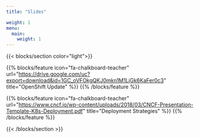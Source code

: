 ```yaml
---
title: "Slides"

weight: 1
menu:
  main:
    weight: 1
---
```


{{< blocks/section color="light">}}

{{% blocks/feature icon="fa-chalkboard-teacher" url="https://drive.google.com/uc?export=download&id=1GC_oVFOkgQKJ0mkn1M1LjGk6KaFer0c3" title="OpenShift Update" %}}
{{% /blocks/feature %}}

{{% blocks/feature icon="fa-chalkboard-teacher" url="https://www.cncf.io/wp-content/uploads/2018/03/CNCF-Presentation-Template-K8s-Deployment.pdf" title="Deployment Strategies" %}}
{{% /blocks/feature %}}

{{< /blocks/section >}}
